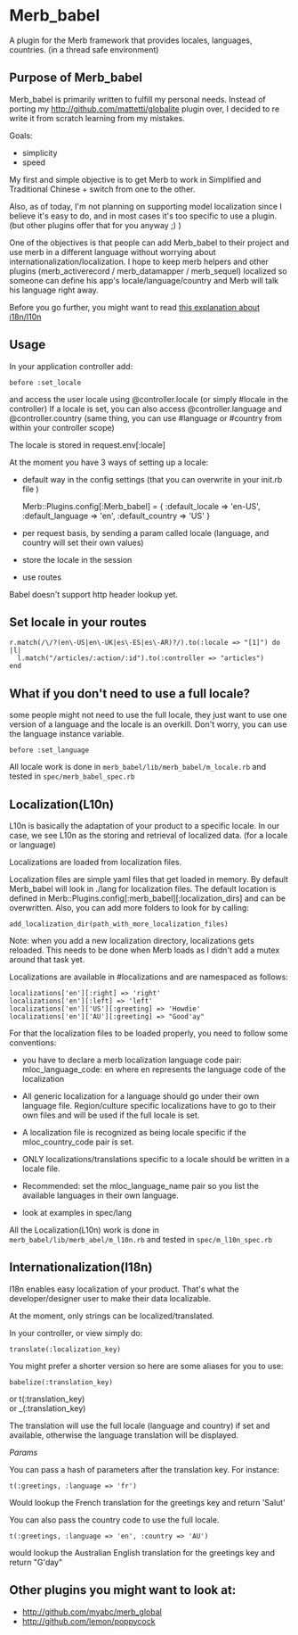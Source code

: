 Merb_babel
=========

A plugin for the Merb framework that provides locales, languages, countries. (in a thread safe environment)


Purpose of Merb\_babel
---------------------

Merb_babel is primarily written to fulfill my personal needs. Instead of porting my http://github.com/mattetti/globalite plugin over, I decided to re write it from scratch learning from my mistakes.

Goals:

* simplicity
* speed

My first and simple objective is to get Merb to work in Simplified and Traditional Chinese + switch from one to the other.

Also, as of today, I'm not planning on supporting model localization since I believe it's easy to do, and in most cases it's too specific to use a plugin. (but other plugins offer that for you anyway ;) )

One of the objectives is that people can add Merb\_babel to their project and use merb in a different language without worrying about internationalization/localization. I hope to keep merb helpers and other plugins (merb\_activerecord / merb\_datamapper / merb\_sequel) localized so someone can define his app's locale/language/country and Merb will talk his language right away.

Before you go further, you might want to read [this explanation about i18n/l10n](http://www.w3.org/International/questions/qa-i18n)

Usage
------

In your application controller add:

    before :set_locale
    

and access the user locale using  @controller.locale (or simply #locale in the controller)
If a locale is set, you can also access @controller.language and @controller.country (same thing, you can use #language or #country from within your controller scope)

The locale is stored in request.env[:locale]

At the moment you have 3 ways of setting up a locale:

* default way in the config settings (that you can overwrite in your init.rb file )

    Merb::Plugins.config[:Merb_babel] = {
      :default_locale => 'en-US',
      :default_language => 'en',
      :default_country => 'US'
    }
    
* per request basis, by sending a param called locale (language, and country will set their own values)
* store the locale in the session
* use routes

Babel doesn't support http header lookup yet.

Set locale in your routes
--------------------------

    r.match(/\/?(en\-US|en\-UK|es\-ES|es\-AR)?/).to(:locale => "[1]") do |l|
      l.match("/articles/:action/:id").to(:controller => "articles")
    end
    
What if you don't need to use a full locale?
--------------------------------------------

some people might not need to use the full locale, they just want to use one version of a language and the locale is an overkill. Don't worry, you can use the language instance variable.

    before :set_language
    
    
All locale work is done in ``merb_babel/lib/merb_babel/m_locale.rb`` and tested in ``spec/merb_babel_spec.rb``

Localization(L10n)
------------------

L10n is basically the adaptation of your product to a specific locale. In our case, we see L10n as the storing and retrieval of localized data. (for a locale or language)

Localizations are loaded from localization files.

Localization files are simple yaml files that get loaded in memory. By default Merb\_babel will look in ./lang for localization files. The default location is defined in Merb::Plugins.config[:merb_babel][:localization_dirs] and can be overwritten. Also, you can add more folders to look for by calling:

    add_localization_dir(path_with_more_localization_files)
    
Note: when you add a new localization directory, localizations gets reloaded.
This needs to be done when Merb loads as I didn't add a mutex around that task yet.

Localizations are available in #localizations and are namespaced as follows:

    localizations['en'][:right] => 'right'
    localizations['en'][:left] => 'left'
    localizations['en']['US'][:greeting] => 'Howdie'
    localizations['en']['AU'][:greeting] => "Good'ay"
    
For that the localization files to be loaded properly, you need to follow some conventions:

* you have to declare a merb localization language code pair: 
    mloc\_language_code: en
where en represents the language code of the localization

* All generic localization for a language should go under their own language file. Region/culture specific localizations have to go to their own files and will be used if the full locale is set.

* A localization file is recognized as being locale specific if the mloc_country_code pair is set.

* ONLY localizations/translations specific to a locale should be written in a locale file.

* Recommended: set the mloc\_language_name pair so you list the available languages in their own language.

* look at examples in spec/lang

All the Localization(L10n) work is done in ``merb_babel/lib/merb_abel/m_l10n.rb`` and tested in ``spec/m_l10n_spec.rb``


Internationalization(I18n)
--------------------------

I18n enables easy localization of your product. That's what the developer/designer user to make their data localizable.

At the moment, only strings can be localized/translated.

In your controller, or view simply do:

    translate(:localization_key)

You might prefer a shorter version so here are some aliases for you to use:

    babelize(:translation_key)
or
    t(:translation_key)  
or
    _(:translation_key)
    
The translation will use the full locale (language and country) if set and available, otherwise the language translation will be displayed.

*Params*

You can pass a hash of parameters after the translation key. For instance:

    t(:greetings, :language => 'fr')

Would lookup the French translation for the greetings key and return 'Salut'

You can also pass the country code to use the full locale.

    t(:greetings, :language => 'en', :country => 'AU')
    
would lookup the Australian English translation for the greetings key and return "G'day"


Other plugins you might want to look at:
----------------------------------------

* http://github.com/myabc/merb_global
* http://github.com/lemon/poppycock